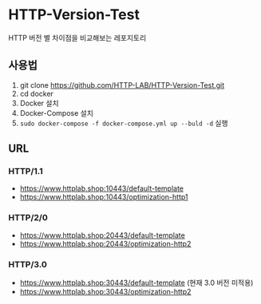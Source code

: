 # HTTP-Version-Test
HTTP 버전 별 차이점을 비교해보는 레포지토리

## 사용법
1. git clone https://github.com/HTTP-LAB/HTTP-Version-Test.git
2. cd docker
3. Docker 설치
4. Docker-Compose 설치
5. `sudo docker-compose -f docker-compose.yml up --buld -d` 실행

## URL
### HTTP/1.1
- https://www.httplab.shop:10443/default-template
- https://www.httplab.shop:10443/optimization-http1
### HTTP/2/0
- https://www.httplab.shop:20443/default-template
- https://www.httplab.shop:20443/optimization-http2
### HTTP/3.0
- https://www.httplab.shop:30443/default-template (현재 3.0 버전 미적용)
- https://www.httplab.shop:30443/optimization-http2
